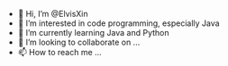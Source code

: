 - 👋 Hi, I’m @ElvisXin
- 👀 I’m interested in code programming, especially Java
- 🌱 I’m currently learning Java and Python
- 💞️ I’m looking to collaborate on ...
- 📫 How to reach me ...

<!---
ElvisXin/ElvisXin is a ✨ special ✨ repository because its `README.md` (this file) appears on your GitHub profile.
You can click the Preview link to take a look at your changes.
--->
